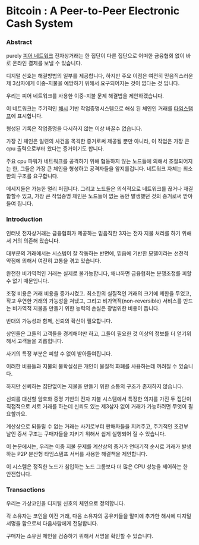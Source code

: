 # Bitcoin : A Peer-to-Peer Electronic Cash System

### Abstract

purely [피어 네트워크](https://ko.wikipedia.org/wiki/P2P) 전자상거래는 한 집단이 다른 집단으로 어떠한 금융협회 없이 바로 온라인 결제를 보낼 수 있습니다. 

디지털 신호는 해결방법의 일부를 제공합니다, 하지만 주요 이점은 여전히 믿음직스러운 제 3삼자에게 이중-지불을 예방하기 위해서 요구되어지는 것이 없다는 것 입니다. 

우리는 피어 네트워크를 사용한 이중-지불 문제 해결법을 제안하겠습니다. 

이 네트워크는 주기적인 [해시](https://ratsgo.github.io/data%20structure&algorithm/2017/10/25/hash/) 기반 작업증명시스템으로 해싱 된 체인인 거래를 [타임스탬프](http://wiki.hash.kr/index.php/%ED%83%80%EC%9E%84%EC%8A%A4%ED%83%AC%ED%94%84)에 표시합니다. 

형성된 기록은 작업증명을 다시하지 않는 이상 바꿀수 없습니다. 

가장 긴 체인은 일련의 사건을 목격한 증거로써 제공될 뿐만 아니라, 이 작업은 가장 큰 cpu 출력으로부터 왔다는 증거이기도 합니다. 

주요 cpu 파워가 네트워크를 공격하기 위해 협동하지 않는 노드들에 의해서 조절되어지는 한, 그들은 가장 큰 체인을 형성하고 공격자들을 앞지를겁니다. 
네트워크 자체는 최소한의 구조를 요구합니다. 

메세지들은 가능한 멀리 퍼집니다. 그리고 노드들은 의식적으로 네트워크를 끊거나 재결합할수 있고, 가장 큰 작업증명 체인은 노드들이 없는 동안 발생했던 것의 증거로써 받아들여 집니다.

### Introduction

인터넷 전자상거래는 금융협회가 제공하는 믿음직한 3자는 전자 지불 처리를 하기 위해서 거의 의존해 왔습니다. 

대부분의 거래에서는 시스템이 잘 작동하는 반면에, 믿음에 기반한 모델이라는 선천적 약점에 의해서 여전히 고통을 겪고 있습니다.

완전한 비가역적인 거래는 실제로 불가능합니다, 왜냐하면 금융협회는 분쟁조정를 피할수 없기 때문입니다.

조정 비용은 거래 비용을 증가시켰고. 최소한의 실질적인 거래의 크기에 제한을 두었고, 작고 우연한 거래의 가능성을 쳐냈고, 그리고 비가역적(non-reversible) 서비스를 만드는 비가역적 지불을 만들기 위한 능력의 손실은 광범위한 비용이 듭니다.

반대의 가능성과 함께, 신뢰의 확산이 필요합니다. 

상인들은 그들의 고객들을 경계해야만 하고, 그들이 필요한 것 이상의 정보를 더 얻기위해서 고객들을 괴롭힙니다.

사기의 특정 부분은 피할 수 없이 받아들여집니다.

이러한 비용들과 지불의 불확실성은 개인이 물질적 화폐를 사용하는데 꺼려질 수 있습니다.

하지만 신뢰하는 집단없이는 지불을 만들기 위한 소통의 구조가 존재하지 않습니다.

신뢰를 대신할 암호화 증명 기반의 전자 지불 시스템에서 특정한 의지를 가진 두 집단이 직접적으로 서로 거래를 하는데 신뢰도 있는 제3삼자 없이 거래가 가능하려면 무엇이 필요할까요.

계산상으로 되돌릴 수 없는 거래는 사기로부터 판매자들을 지켜주고, 주기적인 조건부 날인 증서 구조는 구매자들을 지키기 위해서 쉽게 실행되어 질 수 있습니다.

이 논문에서는, 우리는 이중 지불 문제를 계산상의 증거가 연대기적 순서로 거래가 발생하는 P2P 분산형 타임스탬프 서버를 사용한 해결책을 제안합니다.

이 시스템은 정직한 노드가 침입하는 노드 그룹보다 더 많은 CPU 성능을 제어하는 한 안전합니다.

### Transactions

우리는 가상코인을 디지털 신호의 체인으로 정의합니다. 

각 소유자는 코인을 이전 거래, 다음 소유자의 공유키들을 말미에 추가한 해시에 디지털 서명을 함으로써 다음사람에게 전달합니다.

구매자는 소유권 체인을 검증하기 위해서 서명을 확인할 수 있습니다.